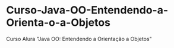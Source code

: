 # Curso-Java-OO-Entendendo-a-Orienta-o-a-Objetos
Curso Alura "Java OO: Entendendo a Orientação a Objetos"

